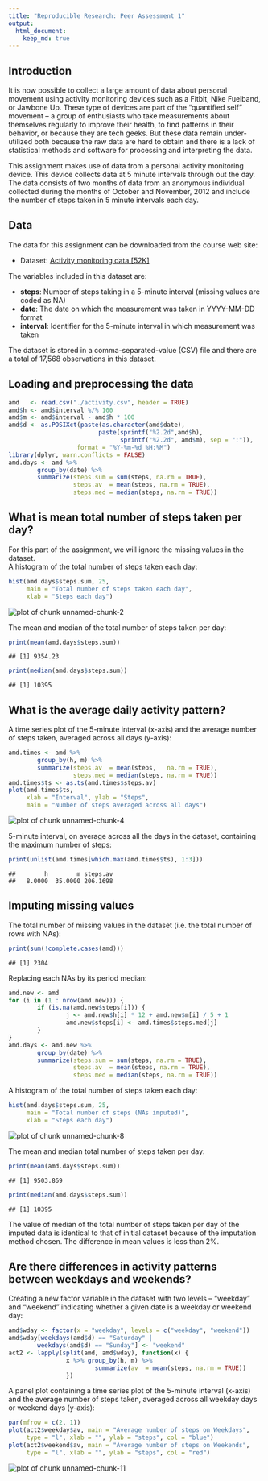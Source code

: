 ```yaml
---
title: "Reproducible Research: Peer Assessment 1"
output: 
  html_document:
    keep_md: true
---
```

## Introduction
It is now possible to collect a large amount of data about personal movement using activity monitoring devices such as a Fitbit, Nike Fuelband, or Jawbone Up. These type of devices are part of the “quantified self” movement – a group of enthusiasts who take measurements about themselves regularly to improve their health, to find patterns in their behavior, or because they are tech geeks. But these data remain under-utilized both because the raw data are hard to obtain and there is a lack of statistical methods and software for processing and interpreting the data.  

This assignment makes use of data from a personal activity monitoring device. This device collects data at 5 minute intervals through out the day. The data consists of two months of data from an anonymous individual collected during the months of October and November, 2012 and include the number of steps taken in 5 minute intervals each day.

## Data

The data for this assignment can be downloaded from the course web site:  

* Dataset: [Activity monitoring data [52K]](https://d396qusza40orc.cloudfront.net/repdata%2Fdata%2Factivity.zip)  

The variables included in this dataset are:  

* __steps__: Number of steps taking in a 5-minute interval (missing values are coded as NA)  
* __date__: The date on which the measurement was taken in YYYY-MM-DD format  
* __interval__: Identifier for the 5-minute interval in which measurement was taken  

The dataset is stored in a comma-separated-value (CSV) file and there are a total of 17,568 observations in this dataset.  

## Loading and preprocessing the data

```r
amd   <- read.csv("./activity.csv", header = TRUE)
amd$h <- amd$interval %/% 100
amd$m <- amd$interval - amd$h * 100
amd$d <- as.POSIXct(paste(as.character(amd$date),
                         paste(sprintf("%2.2d",amd$h),
                               sprintf("%2.2d", amd$m), sep = ":")),
                   format = "%Y-%m-%d %H:%M")
library(dplyr, warn.conflicts = FALSE)
amd.days <- amd %>%
        group_by(date) %>%
        summarize(steps.sum = sum(steps, na.rm = TRUE),
                  steps.av  = mean(steps, na.rm = TRUE),
                  steps.med = median(steps, na.rm = TRUE))
```

## What is mean total number of steps taken per day?  

For this part of the assignment, we will ignore the missing values in the dataset.  
A histogram of the total number of steps taken each day:  

```r
hist(amd.days$steps.sum, 25, 
     main = "Total number of steps taken each day",
     xlab = "Steps each day")
```

![plot of chunk unnamed-chunk-2](figure/unnamed-chunk-2-1.png) 

The mean and median of the total number of steps taken per day:  

```r
print(mean(amd.days$steps.sum))
```

```
## [1] 9354.23
```

```r
print(median(amd.days$steps.sum))
```

```
## [1] 10395
```

## What is the average daily activity pattern?  

A time series plot of the 5-minute interval (x-axis) and the average number of steps taken, averaged across all days (y-axis):  


```r
amd.times <- amd %>%
        group_by(h, m) %>%
        summarize(steps.av  = mean(steps,   na.rm = TRUE),
                  steps.med = median(steps, na.rm = TRUE))
amd.times$ts <- as.ts(amd.times$steps.av)
plot(amd.times$ts, 
     xlab = "Interval", ylab = "Steps", 
     main = "Number of steps averaged across all days")
```

![plot of chunk unnamed-chunk-4](figure/unnamed-chunk-4-1.png) 

5-minute interval, on average across all the days in the dataset, containing the maximum number of steps:  


```r
print(unlist(amd.times[which.max(amd.times$ts), 1:3]))
```

```
##        h        m steps.av 
##   8.0000  35.0000 206.1698
```

## Imputing missing values
The total number of missing values in the dataset (i.e. the total number of rows with NAs):  

```r
print(sum(!complete.cases(amd)))
```

```
## [1] 2304
```

Replacing each NAs by its period median:  

```r
amd.new <- amd
for (i in (1 : nrow(amd.new))) {
        if (is.na(amd.new$steps[i])) {
                j <- amd.new$h[i] * 12 + amd.new$m[i] / 5 + 1
                amd.new$steps[i] <- amd.times$steps.med[j]
        }
}
amd.days <- amd.new %>%
        group_by(date) %>%
        summarize(steps.sum = sum(steps, na.rm = TRUE),
                  steps.av  = mean(steps, na.rm = TRUE),
                  steps.med = median(steps, na.rm = TRUE))
```

A histogram of the total number of steps taken each day:  

```r
hist(amd.days$steps.sum, 25, 
     main = "Total number of steps (NAs imputed)",
     xlab = "Steps each day")
```

![plot of chunk unnamed-chunk-8](figure/unnamed-chunk-8-1.png) 

The mean and median total number of steps taken per day:  

```r
print(mean(amd.days$steps.sum))
```

```
## [1] 9503.869
```

```r
print(median(amd.days$steps.sum))
```

```
## [1] 10395
```
The value of median of the total number of steps taken per day of the imputed data is identical to that of initial dataset because of the imputation method chosen. The difference in mean values is less than 2%.  

## Are there differences in activity patterns between weekdays and weekends?  

Creating a new factor variable in the dataset with two levels – “weekday” and “weekend” indicating whether a given date is a weekday or weekend day:

```r
amd$wday <- factor(x = "weekday", levels = c("weekday", "weekend"))
amd$wday[weekdays(amd$d) == "Saturday" |
        weekdays(amd$d) == "Sunday"] <- "weekend"
act2 <- lapply(split(amd, amd$wday), function(x) {
                x %>% group_by(h, m) %>%
                        summarize(av  = mean(steps, na.rm = TRUE))
                })
```

A panel plot containing a time series plot of the 5-minute interval (x-axis) and the average number of steps taken, averaged across all weekday days or weekend days (y-axis):

```r
par(mfrow = c(2, 1))
plot(act2$weekday$av, main = "Average number of steps on Weekdays",
     type = "l", xlab = "", ylab = "steps", col = "blue")
plot(act2$weekend$av, main = "Average number of steps on Weekends", 
     type = "l", xlab = "", ylab = "steps", col = "red")
```

![plot of chunk unnamed-chunk-11](figure/unnamed-chunk-11-1.png) 

